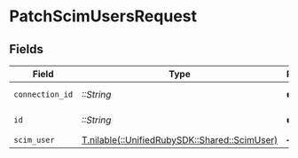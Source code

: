 # PatchScimUsersRequest


## Fields

| Field                                                                            | Type                                                                             | Required                                                                         | Description                                                                      |
| -------------------------------------------------------------------------------- | -------------------------------------------------------------------------------- | -------------------------------------------------------------------------------- | -------------------------------------------------------------------------------- |
| `connection_id`                                                                  | *::String*                                                                       | :heavy_check_mark:                                                               | ID of the connection                                                             |
| `id`                                                                             | *::String*                                                                       | :heavy_check_mark:                                                               | ID of the User                                                                   |
| `scim_user`                                                                      | [T.nilable(::UnifiedRubySDK::Shared::ScimUser)](../../models/shared/scimuser.md) | :heavy_minus_sign:                                                               | N/A                                                                              |